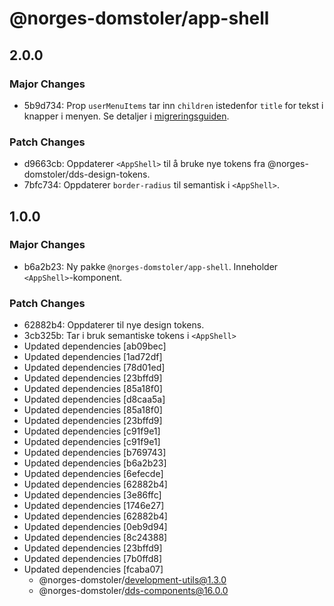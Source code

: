 # @norges-domstoler/app-shell

## 2.0.0

### Major Changes

- 5b9d734: Prop `userMenuItems` tar inn `children` istedenfor `title` for tekst i knapper i menyen. Se detaljer i [migreringsguiden](https://design.domstol.no/987b33f71/p/923508-v16-til-v17).

### Patch Changes

- d9663cb: Oppdaterer `<AppShell>` til å bruke nye tokens fra @norges-domstoler/dds-design-tokens.
- 7bfc734: Oppdaterer `border-radius` til semantisk i `<AppShell>`.

## 1.0.0

### Major Changes

- b6a2b23: Ny pakke `@norges-domstoler/app-shell`. Inneholder `<AppShell>`-komponent.

### Patch Changes

- 62882b4: Oppdaterer til nye design tokens.
- 3cb325b: Tar i bruk semantiske tokens i `<AppShell>`
- Updated dependencies [ab09bec]
- Updated dependencies [1ad72df]
- Updated dependencies [78d01ed]
- Updated dependencies [23bffd9]
- Updated dependencies [85a18f0]
- Updated dependencies [d8caa5a]
- Updated dependencies [85a18f0]
- Updated dependencies [23bffd9]
- Updated dependencies [c91f9e1]
- Updated dependencies [c91f9e1]
- Updated dependencies [b769743]
- Updated dependencies [b6a2b23]
- Updated dependencies [6efecde]
- Updated dependencies [62882b4]
- Updated dependencies [3e86ffc]
- Updated dependencies [1746e27]
- Updated dependencies [62882b4]
- Updated dependencies [0eb9d94]
- Updated dependencies [8c24388]
- Updated dependencies [23bffd9]
- Updated dependencies [7b0ffd8]
- Updated dependencies [fcaba07]
  - @norges-domstoler/development-utils@1.3.0
  - @norges-domstoler/dds-components@16.0.0
